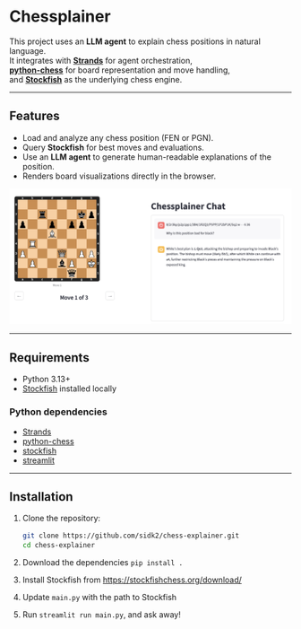 # Chessplainer

This project uses an **LLM agent** to explain chess positions in natural language.  
It integrates with **[Strands](https://strandsagents.com)** for agent orchestration,  
**[python-chess](https://python-chess.readthedocs.io/en/latest/)** for board representation and move handling,  
and **[Stockfish](https://stockfishchess.org/)** as the underlying chess engine.

---

## Features

- Load and analyze any chess position (FEN or PGN).
- Query **Stockfish** for best moves and evaluations.
- Use an **LLM agent** to generate human-readable explanations of the position.
- Renders board visualizations directly in the browser.

![Example](/images/example.png)


---

## Requirements

- Python 3.13+
- [Stockfish](https://stockfishchess.org/download/) installed locally  

### Python dependencies
- [Strands](https://strandsagents.com)
- [python-chess](https://python-chess.readthedocs.io/en/latest/)
- [stockfish](https://pypi.org/project/stockfish/)
- [streamlit](https://streamlit.io)

---

## Installation

1. Clone the repository:
   ```bash
   git clone https://github.com/sidk2/chess-explainer.git
   cd chess-explainer

2. Download the dependencies
   ```pip install .```

3. Install Stockfish from https://stockfishchess.org/download/
4. Update `main.py` with the path to Stockfish
5. Run `streamlit run main.py`, and ask away!